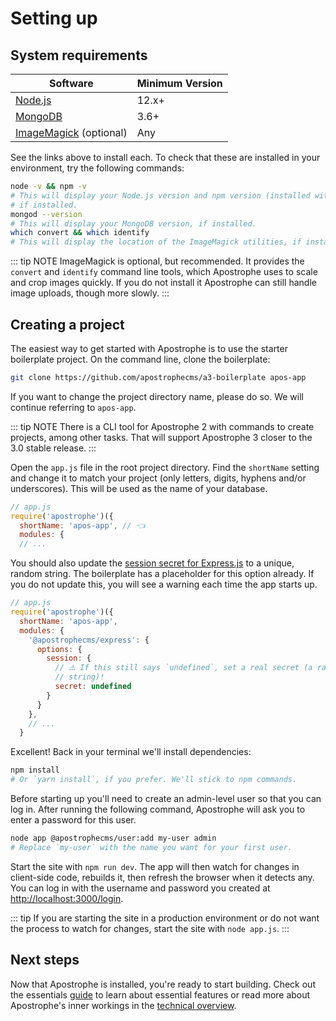 # Setting up

## System requirements

| Software | Minimum Version |
| ------------- | ------------- |
| [Node.js](https://nodejs.org/en/) | 12.x+ |
| [MongoDB](https://docs.mongodb.com/manual/administration/install-community/)  | 3.6+ |
| [ImageMagick](https://imagemagick.org/script/download.php) (optional) | Any |

See the links above to install each. To check that these are installed in your environment, try the following commands:

```bash
node -v && npm -v
# This will display your Node.js version and npm version (installed with Node),
# if installed.
mongod --version
# This will display your MongoDB version, if installed.
which convert && which identify
# This will display the location of the ImageMagick utilities, if installed.
```

::: tip NOTE
ImageMagick is optional, but recommended. It provides the `convert` and `identify` command line tools, which Apostrophe uses to scale and crop images quickly. If you do not install it Apostrophe can still handle image uploads, though more slowly.
:::

<!-- ## TODO: The Apostrophe CLI tool -->

## Creating a project

<!-- TODO: Update with CLI info when ready. -->
The easiest way to get started with Apostrophe is to use the starter boilerplate project. On the command line, clone the boilerplate:

```bash
git clone https://github.com/apostrophecms/a3-boilerplate apos-app
```

If you want to change the project directory name, please do so. We will continue referring to `apos-app`.

::: tip NOTE
There is a CLI tool for Apostrophe 2 with commands to create projects, among other tasks. That will support Apostrophe 3 closer to the 3.0 stable release.
:::

Open the `app.js` file in the root project directory. Find the `shortName` setting and change it to match your project (only letters, digits, hyphens and/or underscores). This will be used as the name of your database.

```javascript
// app.js
require('apostrophe')({
  shortName: 'apos-app', // 👈
  modules: {
  // ...
```

You should also update the [session secret for Express.js](https://github.com/expressjs/session#secret) to a unique, random string. The boilerplate has a placeholder for this option already. If you do not update this, you will see a warning each time the app starts up.

```javascript
// app.js
require('apostrophe')({
  shortName: 'apos-app',
  modules: {
    '@apostrophecms/express': {
      options: {
        session: {
          // ⚠️ If this still says `undefined`, set a real secret (a random
          // string)!
          secret: undefined
        }
      }
    },
    // ...
  }
```

Excellent! Back in your terminal we'll install dependencies:

```bash
npm install
# Or `yarn install`, if you prefer. We'll stick to npm commands.
```

Before starting up you'll need to create an admin-level user so that you can log in. After running the following command, Apostrophe will ask you to enter a password for this user.

```bash
node app @apostrophecms/user:add my-user admin
# Replace `my-user` with the name you want for your first user.
```

Start the site with `npm run dev`. The app will then watch for changes in client-side code, rebuilds it, then refresh the browser when it detects any. You can log in with the username and password you created at [http://localhost:3000/login](http://localhost:3000/login).

::: tip
If you are starting the site in a production environment or do not want the process to watch for changes, start the site with `node app.js`.
:::

## Next steps

Now that Apostrophe is installed, you're ready to start building. Check out the essentials [guide](/guide/) to learn about essential features or read more about Apostrophe's inner workings in the [technical overview](/guide/technical-overview.md).
